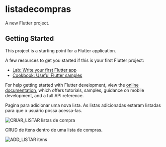# listadecompras

A new Flutter project.

## Getting Started

This project is a starting point for a Flutter application.

A few resources to get you started if this is your first Flutter project:

- [Lab: Write your first Flutter app](https://docs.flutter.dev/get-started/codelab)
- [Cookbook: Useful Flutter samples](https://docs.flutter.dev/cookbook)

For help getting started with Flutter development, view the
[online documentation](https://docs.flutter.dev/), which offers tutorials,
samples, guidance on mobile development, and a full API reference.

Pagina para adicionar uma nova lista. As listas adicionadas estaram listadas para que o usuário possa acessa-las. 

![CRIAR_LISTAR listas de compra](https://user-images.githubusercontent.com/39589596/232943929-323a1670-b0e6-48cf-a7a3-0b021d4e5c53.png)

CRUD de itens dentro de uma lista de compras.

![ADD_LISTAR itens](https://user-images.githubusercontent.com/39589596/232943895-54abc609-2649-4018-a1b0-3f627783c5b3.png)
